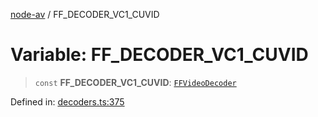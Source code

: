 [node-av](../globals.md) / FF\_DECODER\_VC1\_CUVID

# Variable: FF\_DECODER\_VC1\_CUVID

> `const` **FF\_DECODER\_VC1\_CUVID**: [`FFVideoDecoder`](../type-aliases/FFVideoDecoder.md)

Defined in: [decoders.ts:375](https://github.com/seydx/av/blob/f8631fc881b394300b1479f511d55cf1c370a87f/src/constants/decoders.ts#L375)
